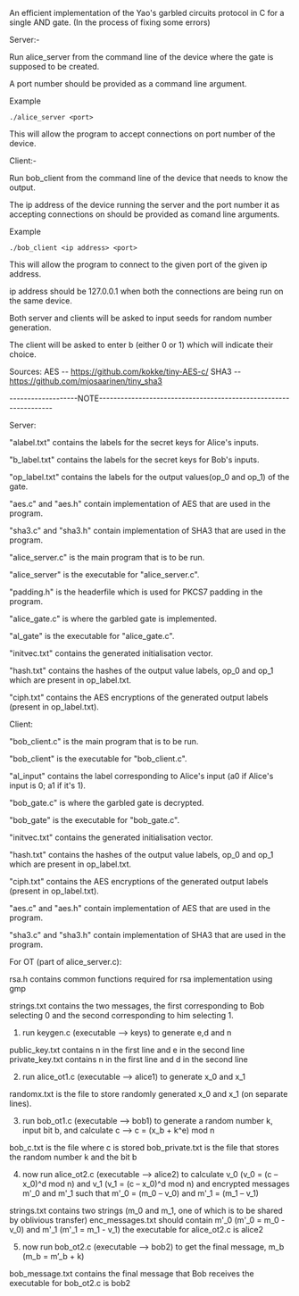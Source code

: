 An efficient implementation of the Yao's garbled circuits protocol in C for a single AND gate. (In the process of fixing some errors)

Server:-

Run alice_server from the command line of the device where the gate is supposed to be created.

A port number should be provided as a command line argument.

Example

	./alice_server <port>

This will allow the program to accept connections on port number <port> of the device.


Client:-

Run bob_client from the command line of the device that needs to know the output.

The ip address of the device running the server and the port number it as accepting connections on should be provided as comand line arguments.

Example

	./bob_client <ip address> <port>

This will allow the program to connect to the given port of the given ip address.

ip address should be 127.0.0.1 when both the connections are being run on the same device.

Both server and clients will be asked to input seeds for random number generation.

The client will be asked to enter b (either 0 or 1) which will indicate their choice.

Sources: 
AES -- https://github.com/kokke/tiny-AES-c/
SHA3 -- https://github.com/mjosaarinen/tiny_sha3

-------------------NOTE-----------------------------------------------------------------

Server:


"alabel.txt" contains the labels for the secret keys for Alice's inputs.

"b_label.txt" contains the labels for the secret keys for Bob's inputs.

"op_label.txt" contains the labels for the output values(op_0 and op_1) of the gate.

"aes.c" and "aes.h" contain implementation of AES that are used in the program.

"sha3.c" and "sha3.h" contain implementation of SHA3 that are used in the program.

"alice_server.c" is the main program that is to be run. 

"alice_server" is the executable for "alice_server.c".

"padding.h" is the headerfile which is used for PKCS7 padding in the program.

"alice_gate.c" is where the garbled gate is implemented.

"al_gate" is the executable for "alice_gate.c".

"initvec.txt" contains the generated initialisation vector.

"hash.txt" contains the hashes of the output value labels, op_0 and op_1 which are present in op_label.txt.

"ciph.txt" contains the AES encryptions of the generated output labels (present in op_label.txt).



Client: 


"bob_client.c" is the main program that is to be run. 

"bob_client" is the executable for "bob_client.c".

"al_input" contains the label corresponding to Alice's input (a0 if Alice's input is 0; a1 if it's 1).

"bob_gate.c" is where the garbled gate is decrypted.

"bob_gate" is the executable for "bob_gate.c".

"initvec.txt" contains the generated initialisation vector.

"hash.txt" contains the hashes of the output value labels, op_0 and op_1 which are present in op_label.txt.

"ciph.txt" contains the AES encryptions of the generated output labels (present in op_label.txt).

"aes.c" and "aes.h" contain implementation of AES that are used in the program.

"sha3.c" and "sha3.h" contain implementation of SHA3 that are used in the program.


For OT (part of alice_server.c): 

rsa.h contains common functions required for rsa implementation using gmp

strings.txt contains the two messages, the first corresponding to Bob selecting 0 and the second corresponding to him selecting 1.

1. run keygen.c (executable --> keys) to generate e,d and n

public_key.txt contains n in the first line and e in the second line
private_key.txt contains n in the first line and d in the second line

2. run alice_ot1.c (executable --> alice1) to generate x_0 and x_1

randomx.txt is the file to store randomly generated x_0 and x_1 (on separate lines).

3. run bob_ot1.c (executable --> bob1) to generate a random number k, input bit b, and calculate c --> c = (x_b + k^e) mod n

bob_c.txt is the file where c is stored
bob_private.txt is the file that stores the random number k and the bit b 


4. now run alice_ot2.c (executable --> alice2) to calculate v_0 (v_0 = (c – x_0)^d mod n) and v_1 (v_1 = (c – x_0)^d mod n) and encrypted messages m'_0 and m'_1 such that m'_0 = (m_0 – v_0) and m'_1 = (m_1 – v_1)

strings.txt contains two strings (m_0 and m_1, one of which is to be shared by oblivious transfer)
enc_messages.txt should contain m'_0 (m'_0 = m_0 - v_0) and m'_1 (m'_1 = m_1 - v_1)
the executable for alice_ot2.c is alice2

5. now run bob_ot2.c (executable --> bob2) to get the final message, m_b (m_b = m’_b + k)

bob_message.txt contains the final message that Bob receives
the executable for bob_ot2.c is bob2
